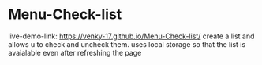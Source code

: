 # Menu-Check-list
live-demo-link: https://venky-17.github.io/Menu-Check-list/
create a list and allows u to check and uncheck them. uses local storage so that the list is avaialable even after refreshing the page
